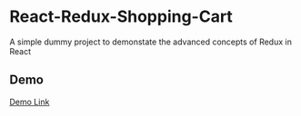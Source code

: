 # React-Redux-Shopping-Cart
A simple dummy project to demonstate the advanced concepts of Redux in React

## Demo
[Demo Link](https://codenameninja.github.io/React-Redux-Shopping-Cart/)